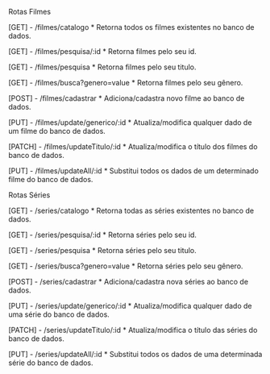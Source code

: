 
Rotas Filmes

[GET] - /filmes/catalogo
    * Retorna todos os filmes existentes no banco de dados.

[GET] - /filmes/pesquisa/:id
    * Retorna filmes pelo seu id.

[GET] - /filmes/pesquisa
    * Retorna filmes pelo seu titulo.

[GET] - /filmes/busca?genero=value
    * Retorna filmes pelo seu gênero.

[POST] - /filmes/cadastrar
    * Adiciona/cadastra novo filme ao banco de dados.

[PUT] - /filmes/update/generico/:id
    * Atualiza/modifica qualquer dado de um filme do banco de dados.   

[PATCH] - /filmes/updateTitulo/:id
    * Atualiza/modifica o título dos filmes do banco de dados.

[PUT] - /filmes/updateAll/:id
    * Substitui todos os dados de um determinado filme do banco de dados.


Rotas Séries

[GET] - /series/catalogo
    * Retorna todas as séries existentes no banco de dados.

[GET] - /series/pesquisa/:id
    * Retorna séries pelo seu id.

[GET] - /series/pesquisa
    * Retorna séries pelo seu titulo.

[GET] - /series/busca?genero=value
    * Retorna séries pelo seu gênero.

[POST] - /series/cadastrar
    * Adiciona/cadastra nova séries ao banco de dados.

[PUT] - /series/update/generico/:id
    * Atualiza/modifica qualquer dado de uma série do banco de dados.   

[PATCH] - /series/updateTitulo/:id
    * Atualiza/modifica o título das séries do banco de dados.

[PUT] - /series/updateAll/:id
    * Substitui todos os dados de uma determinada série do banco de dados.

